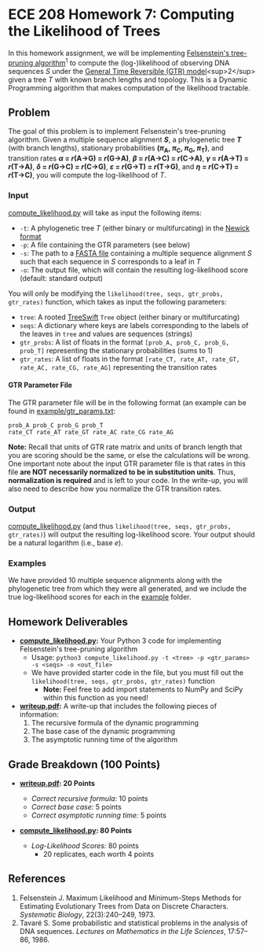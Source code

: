 # ECE 208 Homework 7: Computing the Likelihood of Trees
In this homework assignment, we will be implementing [Felsenstein's tree-pruning algorithm](https://en.wikipedia.org/wiki/Felsenstein%27s_tree-pruning_algorithm)<sup>1</sup> to compute the (log-)likelihood of observing DNA sequences *S* under the [General Time Reversible (GTR) model](https://en.wikipedia.org/wiki/Models_of_DNA_evolution#GTR_model_(Tavar%C3%A9_1986))<sup>2</sup> given a tree *T* with known branch lengths and topology. This is a Dynamic Programming algorithm that makes computation of the likelihood tractable.

## Problem
The goal of this problem is to implement Felsenstein's tree-pruning algorithm. Given a multiple sequence alignment ***S***, a phylogenetic tree ***T*** (with branch lengths), stationary probabilities **(*π*<sub>A</sub>, *π*<sub>C</sub>, *π*<sub>G</sub>, *π*<sub>T</sub>)**, and transition rates ***α* = *r*(A→G) = *r*(G→A)**, ***β* = *r*(A→C) = *r*(C→A)**, ***γ* = *r*(A→T) = *r*(T→A)**, ***δ* = *r*(G→C) = *r*(C→G)**, ***ε* = *r*(G→T) = *r*(T→G)**, and ***η* = *r*(C→T) = *r*(T→C)**, you will compute the log-likelihood of *T*.

### Input
[compute_likelihood.py](compute_likelihood.py) will take as input the following items:
* `-t`: A phylogenetic tree *T* (either binary or multifurcating) in the [Newick format](https://en.wikipedia.org/wiki/Newick_format)
* `-p`: A file containing the GTR parameters (see below)
* `-s`: The path to a [FASTA file](https://en.wikipedia.org/wiki/FASTA_format) containing a multiple sequence alignment *S* such that each sequence in *S* corresponds to a leaf in *T*
* `-o`: The output file, which will contain the resulting log-likelihood score (default: standard output)

You will only be modifying the `likelihood(tree, seqs, gtr_probs, gtr_rates)` function, which takes as input the following parameters:
* `tree`: A rooted [TreeSwift](https://github.com/niemasd/TreeSwift) `Tree` object (either binary or multifurcating)
* `seqs`: A dictionary where keys are labels corresponding to the labels of the leaves in `tree` and values are sequences (strings)
* `gtr_probs`: A list of floats in the format `[prob_A, prob_C, prob_G, prob_T]` representing the stationary probabilities (sums to 1)
* `gtr_rates`: A list of floats in the format `[rate_CT, rate_AT, rate_GT, rate_AC, rate_CG, rate_AG]` representing the transition rates

#### GTR Parameter File
The GTR parameter file will be in the following format (an example can be found in [example/gtr_params.txt](example/gtr_params.txt):

```
prob_A prob_C prob_G prob_T
rate_CT rate_AT rate_GT rate_AC rate_CG rate_AG
```

**Note:** Recall that units of GTR rate matrix and units of branch length that you are scoring should be the same, or else the calculations will be wrong. One important note about the input GTR parameter file is that rates in this file **are NOT necessarily normalized to be in substitution units**. Thus, **normalization is required** and is left to your code. In the write-up, you will also need to describe how you normalize the GTR transition rates.

### Output
[compute_likelihood.py](compute_likelihood.py) (and thus `likelihood(tree, seqs, gtr_probs, gtr_rates)`) will output the resulting log-likelihood score. Your output should be a natural logarithm (i.e., base *e*).

### Examples
We have provided 10 multiple sequence alignments along with the phylogenetic tree from which they were all generated, and we include the true log-likelihood scores for each in the [example](example) folder.

## Homework Deliverables
* **[compute_likelihood.py](compute_likelihood.py):** Your Python 3 code for implementing Felsenstein's tree-pruning algorithm
    * Usage: `python3 compute_likelihood.py -t <tree> -p <gtr_params> -s <seqs> -o <out_file>`
    * We have provided starter code in the file, but you must fill out the `likelihood(tree, seqs, gtr_probs, gtr_rates)` function
        * **Note:** Feel free to add import statements to NumPy and SciPy within this function as you need!
* **[writeup.pdf](writeup.pdf):** A write-up that includes the following pieces of information:
    1. The recursive formula of the dynamic programming
    2. The base case of the dynamic programming
    3. The asymptotic running time of the algorithm

## Grade Breakdown (100 Points)
* **[writeup.pdf](writeup.pdf): 20 Points**
    * *Correct recursive formula:* 10 points
    * *Correct base case:* 5 points
    * *Correct asymptotic running time:* 5 points

* **[compute_likelihood.py](compute_likelihood.py): 80 Points**
    * *Log-Likelihood Scores:* 80 points
        * 20 replicates, each worth 4 points

## References
1. Felsenstein J. Maximum Likelihood and Minimum-Steps Methods for Estimating Evolutionary Trees from Data on Discrete Characters. *Systematic Biology*, 22(3):240–249, 1973.
2. Tavaré S. Some probabilistic and statistical problems in the analysis of DNA sequences. *Lectures on Mathematics in the Life Sciences*, 17:57–86, 1986.
